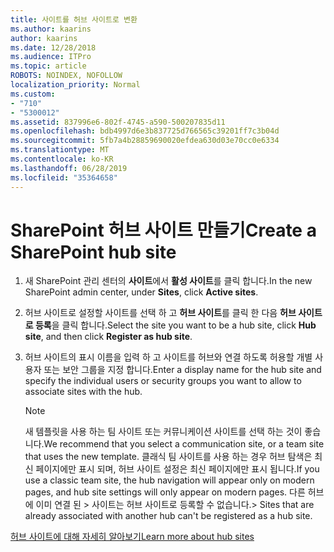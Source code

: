 ```yaml
---
title: 사이트를 허브 사이트로 변환
ms.author: kaarins
author: kaarins
ms.date: 12/28/2018
ms.audience: ITPro
ms.topic: article
ROBOTS: NOINDEX, NOFOLLOW
localization_priority: Normal
ms.custom:
- "710"
- "5300012"
ms.assetid: 837996e6-802f-4745-a590-500207835d11
ms.openlocfilehash: bdb4997d6e3b837725d766565c39201ff7c3b04d
ms.sourcegitcommit: 5fb7a4b28859690020efdea630d03e70cc0e6334
ms.translationtype: MT
ms.contentlocale: ko-KR
ms.lasthandoff: 06/28/2019
ms.locfileid: "35364658"
---
```

# <a name="create-a-sharepoint-hub-site"></a><span data-ttu-id="d011a-102">SharePoint 허브 사이트 만들기</span><span class="sxs-lookup"><span data-stu-id="d011a-102">Create a SharePoint hub site</span></span>

1. <span data-ttu-id="d011a-103">새 SharePoint 관리 센터의 **사이트**에서 **활성 사이트**를 클릭 합니다.</span><span class="sxs-lookup"><span data-stu-id="d011a-103">In the new SharePoint admin center, under **Sites**, click **Active sites**.</span></span>

2. <span data-ttu-id="d011a-104">허브 사이트로 설정할 사이트를 선택 하 고 **허브 사이트**를 클릭 한 다음 **허브 사이트로 등록**을 클릭 합니다.</span><span class="sxs-lookup"><span data-stu-id="d011a-104">Select the site you want to be a hub site, click **Hub site**, and then click **Register as hub site**.</span></span>

3. <span data-ttu-id="d011a-105">허브 사이트의 표시 이름을 입력 하 고 사이트를 허브와 연결 하도록 허용할 개별 사용자 또는 보안 그룹을 지정 합니다.</span><span class="sxs-lookup"><span data-stu-id="d011a-105">Enter a display name for the hub site and specify the individual users or security groups you want to allow to associate sites with the hub.</span></span>

    > [!NOTE]
    >  <span data-ttu-id="d011a-106">새 템플릿을 사용 하는 팀 사이트 또는 커뮤니케이션 사이트를 선택 하는 것이 좋습니다.</span><span class="sxs-lookup"><span data-stu-id="d011a-106">We recommend that you select a communication site, or a team site that uses the new template.</span></span> <span data-ttu-id="d011a-107">클래식 팀 사이트를 사용 하는 경우 허브 탐색은 최신 페이지에만 표시 되며, 허브 사이트 설정은 최신 페이지에만 표시 됩니다.</span><span class="sxs-lookup"><span data-stu-id="d011a-107">If you use a classic team site, the hub navigation will appear only on modern pages, and hub site settings will only appear on modern pages.</span></span> <span data-ttu-id="d011a-108">다른 허브에 이미 연결 된 > 사이트는 허브 사이트로 등록할 수 없습니다.</span><span class="sxs-lookup"><span data-stu-id="d011a-108">>  Sites that are already associated with another hub can't be registered as a hub site.</span></span>
  
[<span data-ttu-id="d011a-109">허브 사이트에 대해 자세히 알아보기</span><span class="sxs-lookup"><span data-stu-id="d011a-109">Learn more about hub sites</span></span>](https://go.microsoft.com/fwlink/?linkid=869149)
  